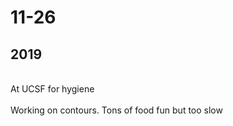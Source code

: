 <h1>11-26</h1>

<h2>2019</h2><div><br></div><div>At UCSF for hygiene</div><div><br></div><div>Working on contours. Tons of food fun but too slow</div><div><br></div><div><br></div>